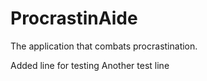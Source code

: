 # ProcrastinAide
The application that combats procrastination.

Added line for testing 
Another test line
